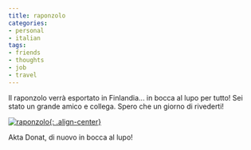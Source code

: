 ```yaml
---
title: raponzolo
categories:
- personal
- italian
tags:
- friends
- thoughts
- job
- travel
---
```

Il raponzolo verrà esportato in Finlandia... in bocca al lupo per tutto! Sei
stato un grande amico e collega. Spero che un giorno di rivederti!

[![raponzolo]({{site.url}}/assets/images/raponzolo.jpg){: .align-center}]({{site.url}}/assets/images/raponzolo.jpg "raponzolo" )

Akta Donat, di nuovo in bocca al lupo!

